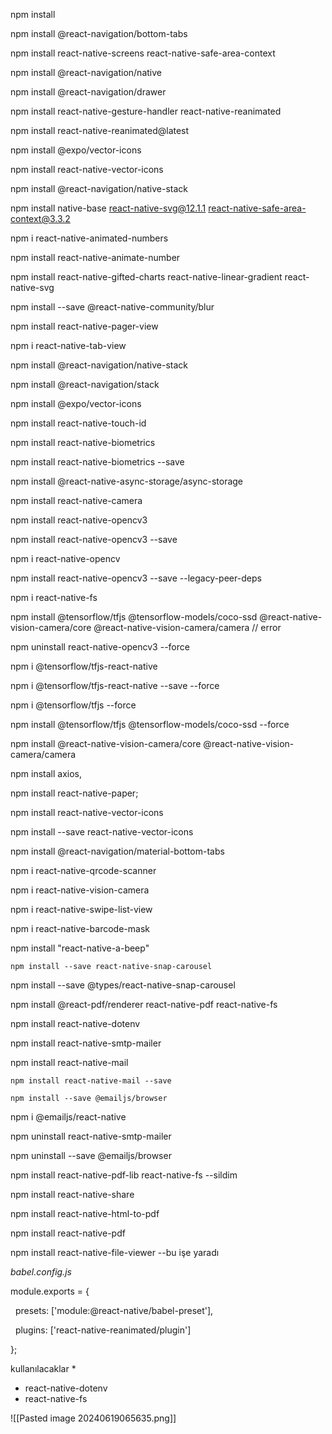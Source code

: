 
npm install

npm install @react-navigation/bottom-tabs

npm install react-native-screens react-native-safe-area-context

npm install @react-navigation/native

npm install @react-navigation/drawer

npm install react-native-gesture-handler react-native-reanimated

npm install react-native-reanimated@latest

npm install @expo/vector-icons

npm install react-native-vector-icons

npm install @react-navigation/native-stack

npm install native-base react-native-svg@12.1.1 react-native-safe-area-context@3.3.2

npm i react-native-animated-numbers

npm install react-native-animate-number

npm install react-native-gifted-charts react-native-linear-gradient react-native-svg

npm install --save @react-native-community/blur

npm install react-native-pager-view

npm i react-native-tab-view   

npm install @react-navigation/native-stack

npm install @react-navigation/stack 

npm install @expo/vector-icons

npm install react-native-touch-id

npm install react-native-biometrics

npm install react-native-biometrics --save

npm install @react-native-async-storage/async-storage

npm install react-native-camera   

npm install react-native-opencv3 

npm install react-native-opencv3 --save

npm i react-native-opencv

npm install react-native-opencv3 --save --legacy-peer-deps

npm i react-native-fs

npm install @tensorflow/tfjs @tensorflow-models/coco-ssd @react-native-vision-camera/core @react-native-vision-camera/camera // error

npm uninstall react-native-opencv3 --force

npm i @tensorflow/tfjs-react-native

npm i @tensorflow/tfjs-react-native --save --force

npm i @tensorflow/tfjs --force

npm install @tensorflow/tfjs @tensorflow-models/coco-ssd --force

npm install @react-native-vision-camera/core @react-native-vision-camera/camera

npm install axios,

npm install react-native-paper;

npm install react-native-vector-icons

npm install --save react-native-vector-icons

npm install @react-navigation/material-bottom-tabs

npm i react-native-qrcode-scanner

npm i react-native-vision-camera

npm i react-native-swipe-list-view

npm i react-native-barcode-mask

npm install "react-native-a-beep"

```shell
npm install --save react-native-snap-carousel
```

npm install --save @types/react-native-snap-carousel

npm install @react-pdf/renderer react-native-pdf react-native-fs

npm install react-native-dotenv

npm install react-native-smtp-mailer

npm install react-native-mail

```
npm install react-native-mail --save
```

```
npm install --save @emailjs/browser
```

npm i @emailjs/react-native


npm uninstall react-native-smtp-mailer

npm uninstall --save @emailjs/browser

npm install react-native-pdf-lib react-native-fs  --sildim

npm install react-native-share

npm install react-native-html-to-pdf

npm install react-native-pdf


npm install react-native-file-viewer  --bu işe yaradı



*babel.config.js*

module.exports = {

  presets: ['module:@react-native/babel-preset'],

  plugins: ['react-native-reanimated/plugin']

};




kullanılacaklar
*
* react-native-dotenv
* react-native-fs


![[Pasted image 20240619065635.png]]